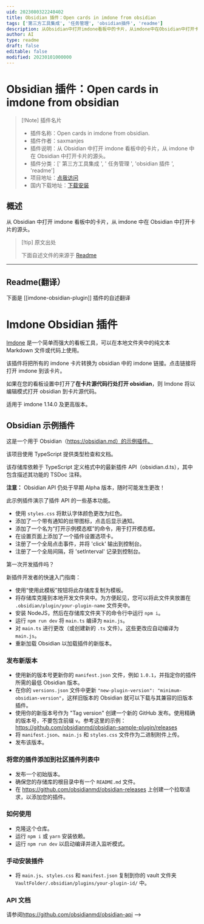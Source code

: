 ```yaml
---
uid: 2023080322240402
title: Obsidian 插件：Open cards in imdone from obsidian
tags: ['第三方工具集成', '任务管理', 'obsidian插件', 'readme']
description: 从Obsidian中打开imdone看板中的卡片，从imdone中在Obsidian中打开卡片的源头。
author: AI
type: readme
draft: false
editable: false
modified: 20230101000000
---
```


# Obsidian 插件：Open cards in imdone from obsidian

> [!Note] 插件名片
> - 插件名称：Open cards in imdone from obsidian.
> - 插件作者：saxmanjes
> - 插件说明：从 Obsidian 中打开 imdone 看板中的卡片，从 imdone 中在 Obsidian 中打开卡片的源头。
> - 插件分类：[' 第三方工具集成 ', ' 任务管理 ', 'obsidian 插件 ', 'readme']
> - 项目地址：[点我访问](https://github.com/imdone/imdone-obsidian-plugin)
> - 国内下载地址：[下载安装](https://pkmer.cn/products/plugin/pluginMarket/?imdone-obsidian-plugin)

## 概述

从 Obsidian 中打开 imdone 看板中的卡片，从 imdone 中在 Obsidian 中打开卡片的源头。

> [!tip] 原文出处
>
>下面自述文件的来源于 [Readme](https://ghproxy.net/https://raw.githubusercontent.com/imdone/imdone-obsidian-plugin/master/README.md)
>

---

## Readme(翻译）

下面是 [[imdone-obsidian-plugin]] 插件的自述翻译

Imdone Obsidian 插件
====

[Imdone](https://imdone.io) 是一个简单而强大的看板工具，可以在本地文件夹中的纯文本 Markdown 文件或代码上使用。

该插件将把所有的 imdone 卡片转换为 obsidian 中的 imdone 链接。点击链接将打开 imdone 到该卡片。

如果在您的看板设置中打开了**在卡片源代码行处打开 obsidian**，则 Imdone 将以编辑模式打开 obsidian 到卡片源代码。

适用于 imdone 1.14.0 及更高版本。

<!--

# [资源](#NOTE:10)

<card>
- [在Finder中打开](/)
- [imdone/imdone-obsidian-plugin](https://github.com/imdone/imdone-obsidian-plugin)
- [obsidianmd/obsidian-sample-plugin](https://github.com/obsidianmd/obsidian-sample-plugin)

<!--
创建时间：2021-03-15T13:25:07.843Z
-->
</card>

## Obsidian 示例插件

这是一个用于 Obsidian（<https://obsidian.md）的示例插件。>

该项目使用 TypeScript 提供类型检查和文档。

该存储库依赖于 TypeScript 定义格式中的最新插件 API（obsidian.d.ts），其中包含描述其功能的 TSDoc 注释。

**注意：** Obsidian API 仍处于早期 Alpha 版本，随时可能发生更改！

此示例插件演示了插件 API 的一些基本功能。

- 使用 `styles.css` 将默认字体颜色更改为红色。
- 添加了一个带有通知的丝带图标，点击后显示通知。
- 添加了一个名为“打开示例模态框”的命令，用于打开模态框。
- 在设置页面上添加了一个插件设置选项卡。
- 注册了一个全局点击事件，并将 'click' 输出到控制台。
- 注册了一个全局间隔，将 'setInterval' 记录到控制台。

第一次开发插件吗？

新插件开发者的快速入门指南：

- 使用“使用此模板”按钮将此存储库复制为模板。
- 将存储库克隆到本地开发文件夹中。为方便起见，您可以将此文件夹放置在 `.obsidian/plugin/your-plugin-name` 文件夹中。
- 安装 NodeJS，然后在存储库文件夹下的命令行中运行 `npm i`。
- 运行 `npm run dev` 将 `main.ts` 编译为 `main.js`。
- 对 `main.ts` 进行更改（或创建新的 `.ts` 文件）。这些更改应自动编译为 `main.js`。
- 重新加载 Obsidian 以加载插件的新版本。

### 发布新版本

- 使用新的版本号更新你的 `manifest.json` 文件，例如 `1.0.1`，并指定你的插件所需的最低 Obsidian 版本。
- 在你的 `versions.json` 文件中更新 `"new-plugin-version": "minimum-obsidian-version"`，这样旧版本的 Obsidian 就可以下载与其兼容的旧版本插件。
- 使用你的新版本号作为 "Tag version" 创建一个新的 GitHub 发布。使用精确的版本号，不要包含前缀 `v`。参考这里的示例：<https://github.com/obsidianmd/obsidian-sample-plugin/releases>
- 将 `manifest.json`、`main.js` 和 `styles.css` 文件作为二进制附件上传。
- 发布该版本。

### 将您的插件添加到社区插件列表中

- 发布一个初始版本。
- 确保您的存储库的根目录中有一个 `README.md` 文件。
- 在 <https://github.com/obsidianmd/obsidian-releases> 上创建一个拉取请求，以添加您的插件。

### 如何使用

- 克隆这个仓库。
- 运行 `npm i` 或 `yarn` 安装依赖。
- 运行 `npm run dev` 以启动编译并进入监听模式。

### 手动安装插件

- 将 `main.js`、`styles.css` 和 `manifest.json` 复制到你的 vault 文件夹 `VaultFolder/.obsidian/plugins/your-plugin-id/` 中。

### API 文档

请参阅<https://github.com/obsidianmd/obsidian-api> -->

